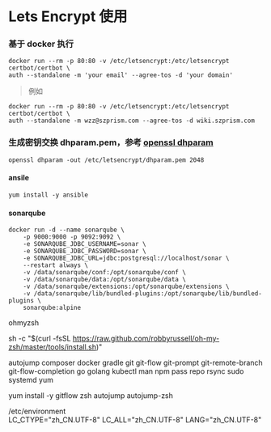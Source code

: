 # Lets Encrypt 使用

### 基于 docker 执行

```
docker run --rm -p 80:80 -v /etc/letsencrypt:/etc/letsencrypt certbot/certbot \
auth --standalone -m 'your email' --agree-tos -d 'your domain'
```
> 例如

```
docker run --rm -p 80:80 -v /etc/letsencrypt:/etc/letsencrypt certbot/certbot \
auth --standalone -m wzz@szprism.com --agree-tos -d wiki.szprism.com
```

### 生成密钥交换 dhparam.pem，参考 [openssl dhparam](https://cn.aliyun.com/jiaocheng/128920.html)

```
openssl dhparam -out /etc/letsencrypt/dhparam.pem 2048
```

#### ansile

```
yum install -y ansible
```


#### sonarqube

```
docker run -d --name sonarqube \
    -p 9000:9000 -p 9092:9092 \
    -e SONARQUBE_JDBC_USERNAME=sonar \
    -e SONARQUBE_JDBC_PASSWORD=sonar \
    -e SONARQUBE_JDBC_URL=jdbc:postgresql://localhost/sonar \
    --restart always \
    -v /data/sonarqube/conf:/opt/sonarqube/conf \
    -v /data/sonarqube/data:/opt/sonarqube/data \
    -v /data/sonarqube/extensions:/opt/sonarqube/extensions \
    -v /data/sonarqube/lib/bundled-plugins:/opt/sonarqube/lib/bundled-plugins \
    sonarqube:alpine
```


ohmyzsh 

sh -c "$(curl -fsSL https://raw.github.com/robbyrussell/oh-my-zsh/master/tools/install.sh)"

  autojump
  composer
  docker
  gradle
  git
  git-flow
  git-prompt
  git-remote-branch
  git-flow-completion
  go
  golang
  kubectl
  man
  npm
  pass
  repo
  rsync
  sudo
  systemd
  yum
  
  
  yum install -y gitflow zsh autojump autojump-zsh
  
/etc/environment                                                                                                                                                                                                                                      
LC_CTYPE="zh_CN.UTF-8"
LC_ALL="zh_CN.UTF-8"
LANG="zh_CN.UTF-8"
  
  
